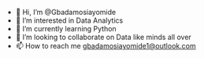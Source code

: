 - 👋 Hi, I’m @Gbadamosiayomide
- 👀 I’m interested in Data Analytics
- 🌱 I’m currently learning Python
- 💞️ I’m looking to collaborate on Data like minds all over
- 📫 How to reach me gbadamosiayomide1@outlook.com

<!---
Gbadamosiayomide/Gbadamosiayomide is a ✨ special ✨ repository because its `README.md` (this file) appears on your GitHub profile.
You can click the Preview link to take a look at your changes.
--->
